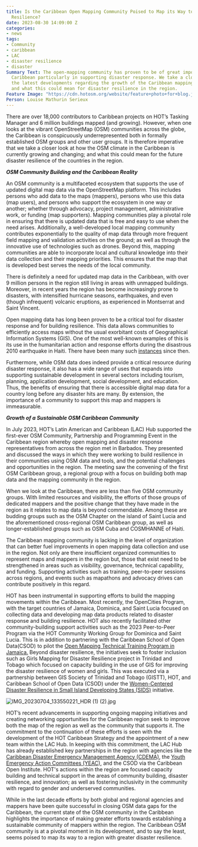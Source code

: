 ```yaml
---
title: Is the Caribbean Open Mapping Community Poised to Map its Way to Greater Disaster
  Resilience?
date: 2023-08-30 14:09:00 Z
categories:
- news
tags:
- Community
- caribbean
- LAC
- disaster resilience
- disaster
Summary Text: The open-mapping community has proven to be of great importance to the
  Caribbean particularly in supporting disaster response. We take a closer look at
  the latest developments regarding the growth of the Caribbean mapping community
  and what this could mean for disaster resilience in the region.
Feature Image: "https://cdn.hotosm.org/website/feature+photo+for+blog.jpg"
Person: Louise Mathurin Serieux
---
```


There are over 18,000 contributors to Caribbean projects on HOT’s Tasking Manager and 6 million buildings mapped (and growing). However, when one looks at the vibrant OpenStreetMap (OSM) communities across the globe, the Caribbean is conspicuously underrepresented both in formally established OSM groups and other user groups. It is therefore imperative that we take a closer look at how the OSM climate in the Caribbean is currently growing and changing; and what this could mean for the future disaster resilience of the countries in the region.

***OSM Community Building and the Caribbean Reality***

An OSM community is a multifaceted ecosystem that supports the use of updated digital map data via the OpenStreetMap platform. This includes persons who add data to the maps (mappers), persons who use this data (map users), and persons who support the ecosystem in one way or another; whether through advocacy, project management, administrative work, or funding (map supporters). Mapping communities play a pivotal role in ensuring that there is updated data that is free and easy to use when the need arises. Additionally, a well-developed local mapping community contributes exponentially to the quality of map data through more frequent field mapping and validation activities on the ground; as well as through the innovative use of technologies such as drones. Beyond this, mapping communities are able to incorporate local and cultural knowledge into their data collection and their mapping priorities. This ensures that the map that is developed best serves the needs of the local community.

There is definitely a need for updated map data in the Caribbean, with over 9 million persons in the region still living in areas with unmapped buildings. Moreover, in recent years the region has become increasingly prone to disasters, with intensified hurricane seasons, earthquakes, and even (though infrequent) volcanic eruptions, as experienced in Montserrat and Saint Vincent.

Open mapping data has long been proven to be a critical tool for disaster response and for building resilience. This data allows communities to efficiently access maps without the usual exorbitant costs of Geographical Information Systems (GIS). One of the most well-known examples of this is its use in the humanitarian action and response efforts during the disastrous 2010 earthquake in Haiti. There have been many such [instances](https://www.hotosm.org/projects/integrating-openstreetmap-data-into-caribbean-disaster-response-efforts-geocris/) since then.

Furthermore, while OSM data does indeed provide a critical resource during disaster response, it also has a wide range of uses that expands into supporting sustainable development in several sectors including tourism, planning, application development, social development, and education. Thus, the benefits of ensuring that there is accessible digital map data for a country long before any disaster hits are many. By extension, the importance of a community to support this map and mappers is immeasurable.

***Growth of a Sustainable OSM Caribbean Community***

In July 2023, HOT’s Latin American and Caribbean (LAC) Hub supported the first-ever OSM Community, Partnership and Programming Event in the Caribbean region whereby open mapping and disaster response representatives from across the region met in Barbados. They presented and discussed the ways in which they were working to build resilience in their communities using OSM data and tools, and the potential challenges and opportunities in the region. The meeting saw the convening of the first OSM Caribbean group, a regional group with a focus on building both map data and the mapping community in the region.

When we look at the Caribbean, there are less than five OSM community groups. With limited resources and visibility, the efforts of those groups of dedicated mappers and the positive change that they have made in the region as it relates to map data is beyond commendable. Among these are budding groups such as the OSM Chapter on the island of Saint Lucia and the aforementioned cross-regional OSM Caribbean group, as well as longer-established groups such as OSM Cuba and COSMHANNE of Haiti.

The Caribbean mapping community is lacking in the level of organization that can better fuel improvements in open mapping data collection and use in the region. Not only are there insufficient organized communities to represent maps and mappers in the region but, those that exist need to be strengthened in areas such as visibility, governance, technical capability, and funding. Supporting activities such as training, peer-to-peer sessions across regions, and events such as mapathons and advocacy drives can contribute positively in this regard.

HOT has been instrumental in supporting efforts to build the mapping movements within the Caribbean. Most recently, the OpenCities Program, with the target countries of Jamaica, Dominica, and Saint Lucia focused on collecting data and developing map data products related to disaster response and building resilience. HOT also recently facilitated other community-building support activities such as the 2023 Peer-to-Peer Program via the HOT Community Working Group for Dominica and Saint Lucia. This is in addition to partnering with the Caribbean School of Open Data(CSOD) to pilot the [Open Mapping Technical Training Program in Jamaica.](https://www.hotosm.org/updates/announcement-of-hot-and-caribbean-school-of-data-partnership-open-mapping-technical-training-in-the-caribbean-region/) Beyond disaster resilience, the initiatives seek to foster inclusion such as Girls Mapping for Disaster Resilience project in Trinidad and Tobago which focused on capacity building in the use of GIS for improving the disaster resilience of women and girls. This was executed via a partnership between GIS Society of Trinidad and Tobago (GISTT), HOT, and Caribbean School of Open Data (CSOD) under the [Women-Centered Disaster Resilience in Small Island Developing States (SIDS)](https://www.hotosm.org/rfps/women-centered-disaster-risk-and-resilience-in-small-islands-developing-states/#:\~:text=The%20Women%2DCentered%20Disaster%20Risk,advocate%20for%20socio%2Deconomic%20change.) initiative. 

![IMG_20230704_133550221_HDR (1) (2).jpg](https://cdn.hotosm.org/website/IMG_20230704_133550221_HDR+(1)+(2).jpg)

HOT’s recent advancements in supporting ongoing mapping initiatives and creating networking opportunities for the Caribbean region seek to improve both the map of the region as well as the community that supports it. The commitment to the continuation of these efforts is seen with the development of the HOT Caribbean Strategy and the appointment of a new team within the LAC Hub. In keeping with this commitment, the LAC Hub has already established key partnerships in the region with agencies like the [Caribbean Disaster Emergency Management Agency (CDEMA)](https://www.hotosm.org/updates/hot-and-cdema-sign-agreement-to-enhance-disaster-management-in-the-caribbean-with-collaborative-mapping/), the [Youth Emergency Action Committees (YEAC)](https://www.facebook.com/YEACSLU/), and the CSOD via the Caribbean Open Institute. HOT's actions within the region are focused capacity building and technical support in the areas of community building, disaster resilience, and innovation; as well as fostering inclusivity in the community with regard to gender and underserved communities.

While in the last decade efforts by both global and regional agencies and mappers have been quite successful in closing OSM data gaps for the Caribbean, the current state of the OSM community in the Caribbean highlights the importance of making greater efforts towards establishing a sustainable community of mappers within the region. The Caribbean OSM community is at a pivotal moment in its development, and to say the least, seems poised to map its way to a region with greater disaster resilience.